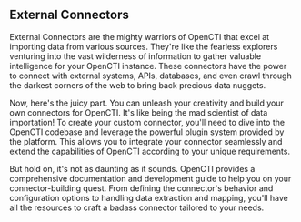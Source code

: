 ## External Connectors 

External Connectors are the mighty warriors of OpenCTI that excel at importing data from various sources. They're like the fearless explorers venturing into the vast wilderness of information to gather valuable intelligence for your OpenCTI instance. These connectors have the power to connect with external systems, APIs, databases, and even crawl through the darkest corners of the web to bring back precious data nuggets.

Now, here's the juicy part. You can unleash your creativity and build your own connectors for OpenCTI. It's like being the mad scientist of data importation! To create your custom connector, you'll need to dive into the OpenCTI codebase and leverage the powerful plugin system provided by the platform. This allows you to integrate your connector seamlessly and extend the capabilities of OpenCTI according to your unique requirements.

But hold on, it's not as daunting as it sounds. OpenCTI provides a comprehensive documentation and development guide to help you on your connector-building quest. From defining the connector's behavior and configuration options to handling data extraction and mapping, you'll have all the resources to craft a badass connector tailored to your needs.